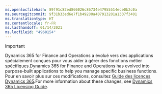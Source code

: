 ```yaml
---
ms.openlocfilehash: 89f91c82ed866026c86734e47955514ece0b2c0a
ms.sourcegitcommit: 9f31b33ed6e7f1b49200a407913201a1337f3401
ms.translationtype: HT
ms.contentlocale: fr-FR
ms.lasthandoff: 01/14/2021
ms.locfileid: "4960154"
---
```

> [!IMPORTANT]
> <span data-ttu-id="e08ed-101">Dynamics 365 for Finance and Operations a évolué vers des applications spécialement conçues pour vous aider à gérer des fonctions métier spécifiques.</span><span class="sxs-lookup"><span data-stu-id="e08ed-101">Dynamics 365 for Finance and Operations has evolved into purpose-built applications to help you manage specific business functions.</span></span> <span data-ttu-id="e08ed-102">Pour en savoir plus sur ces modifications, consultez [Guide des licences Dynamics 365](https://go.microsoft.com/fwlink/p/?LinkId=866544).</span><span class="sxs-lookup"><span data-stu-id="e08ed-102">For more information about these changes, see [Dynamics 365 Licensing Guide](https://go.microsoft.com/fwlink/p/?LinkId=866544).</span></span>
 
